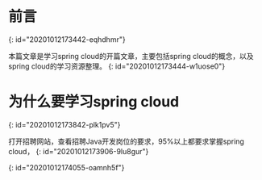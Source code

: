 # 前言
{: id="20201012173442-eqhdhmr"}

本篇文章是学习spring cloud的开篇文章，主要包括spring cloud的概念，以及spring cloud的学习资源整理。
{: id="20201012173444-w1uose0"}

# 为什么要学习spring cloud
{: id="20201012173842-plk1pv5"}

打开招聘网站，查看招聘Java开发岗位的要求，95%以上都要求掌握spring cloud，
{: id="20201012173906-9lu8gur"}

{: id="20201012174055-oamnh5f"}
